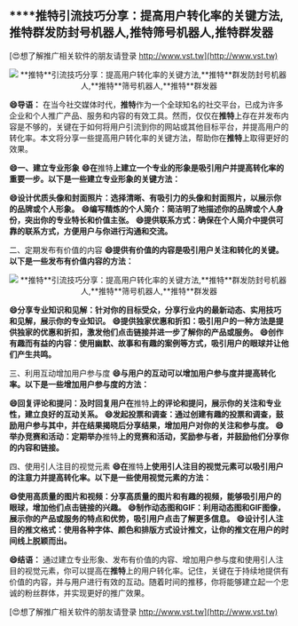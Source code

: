 ## ****推特**引流技巧分享：提高用户转化率的关键方法,**推特**群发防封号机器人,**推特**筛号机器人,**推特**群发器**

[😍想了解推广相关软件的朋友请登录 http://www.vst.tw](http://www.vst.tw)

 <center><img src="https://vst.tw/MP4/tuiguang/png/3.png" alt="**推特**引流技巧分享：提高用户转化率的关键方法,**推特**群发防封号机器人,**推特**筛号机器人,**推特**群发器"></center>

**😄导语：**
在当今社交媒体时代，**推特**作为一个全球知名的社交平台，已成为许多企业和个人推广产品、服务和内容的有效工具。然而，仅仅在**推特**上存在并发布内容是不够的，关键在于如何将用户引流到你的网站或其他目标平台，并提高用户的转化率。本文将分享一些提高用户转化率的关键方法，帮助你在**推特**上取得更好的效果。

**😄一、建立专业形象**
**😄在**推特**上建立一个专业的形象是吸引用户并提高转化率的重要一步。以下是一些建立专业形象的关键方法：**

**😄设计优质头像和封面照片：选择清晰、有吸引力的头像和封面照片，以展示你的品牌或个人形象。**
**😄编写精炼的个人简介：简洁明了地描述你的品牌或个人身份，突出你的专业特长和价值主张。**
**😄提供联系方式：确保在个人简介中提供可靠的联系方式，方便用户与你进行沟通和交流。**

二、定期发布有价值的内容
**😄提供有价值的内容是吸引用户关注和转化的关键。以下是一些发布有价值内容的方法：**

 <center><img src="https://vst.tw/MP4/tuiguang/png/1.png" alt="**推特**引流技巧分享：提高用户转化率的关键方法,**推特**群发防封号机器人,**推特**筛号机器人,**推特**群发器"></center>

**😄分享专业知识和见解：针对你的目标受众，分享行业内的最新动态、实用技巧和见解，展示你的专业知识。**
**😄提供独家优惠和折扣：吸引用户的一种方法是提供独家的优惠和折扣，激发他们点击链接并进一步了解你的产品或服务。**
**😄创作有趣而有益的内容：使用幽默、故事和有趣的案例等方式，吸引用户的眼球并让他们产生共鸣。**

三、利用互动增加用户参与度
**😄与用户的互动可以增加用户参与度并提高转化率。以下是一些增加用户参与度的方法：**

**😄回复评论和提问：及时回复用户在**推特**上的评论和提问，展示你的关注和专业性，建立良好的互动关系。**
**😄发起投票和调查：通过创建有趣的投票和调查，鼓励用户参与其中，并在结果揭晓后分享结果，增加用户对你的关注和参与度。**
**😄举办竞赛和活动：定期举办**推特**上的竞赛和活动，奖励参与者，并鼓励他们分享你的内容和链接。**

四、使用引人注目的视觉元素
**😄在**推特**上使用引人注目的视觉元素可以吸引用户的注意力并提高转化率。以下是一些使用视觉元素的方法：**

**😄使用高质量的图片和视频：分享高质量的图片和有趣的视频，能够吸引用户的眼球，增加他们点击链接的兴趣。**
**😄制作动态图和GIF：利用动态图和GIF图像，展示你的产品或服务的特点和优势，吸引用户点击了解更多信息。**
**😄设计引人注目的推文格式：使用各种字体、颜色和排版方式设计推文，让你的推文在用户的时间线上脱颖而出。**

**😄结语：**
通过建立专业形象、发布有价值的内容、增加用户参与度和使用引人注目的视觉元素，你可以提高在**推特**上的用户转化率。记住，关键在于持续地提供有价值的内容，并与用户进行有效的互动。随着时间的推移，你将能够建立起一个忠诚的粉丝群体，并实现更好的推广效果。

[😍想了解推广相关软件的朋友请登录 http://www.vst.tw](http://www.vst.tw)



